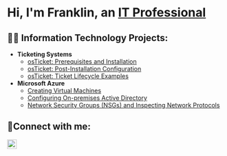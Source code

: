 <h1>Hi, I'm Franklin, an <a href="https://www.linkedin.com/in/franklin-linniman/">IT Professional</a></h1>

<h2>👨‍💻 Information Technology Projects:</h2>

- <b>Ticketing Systems</b>
  - [osTicket: Prerequisites and Installation](https://github.com/FranklinLinniman/osticket-prereqs)
  - [osTicket: Post-Installation Configuration](https://github.com/FranklinLinniman/post-install-config)
  - [osTicket: Ticket Lifecycle Examples](https://github.com/FranklinLinniman/ticket-lifecycle)
- <b>Microsoft Azure</b>
  - [Creating Virtual Machines](https://github.com/FranklinLinniman/azure-vm-config)
  - [Configuring On-premises Active Directory](https://github.com/FranklinLinniman/configure-ad)
  - [Network Security Groups (NSGs) and Inspecting Network Protocols](https://github.com/FranklinLinniman/azure-network-protocols)

<h2>🤳Connect with me:</h2>

[<img align="left" alt="Josh | LinkedIn" width="22px" src="https://cdn.jsdelivr.net/npm/simple-icons@v3/icons/linkedin.svg" />][linkedin]

[linkedin]: https://www.linkedin.com/in/franklin-linniman/
